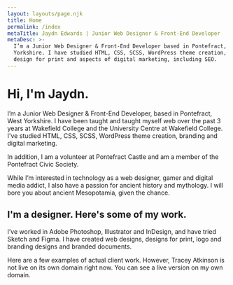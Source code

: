 ```yaml
---
layout: layouts/page.njk
title: Home
permalink: /index
metaTitle: Jaydn Edwards | Junior Web Designer & Front-End Developer
metaDesc: >-
  I’m a Junior Web Designer & Front-End Developer based in Pontefract, West
  Yorkshire. I have studied HTML, CSS, SCSS, WordPress theme creation, some
  design for print and aspects of digital marketing, including SEO.
---
```

# Hi, I'm Jaydn.

I’m a Junior Web Designer & Front-End Developer, based in Pontefract, West Yorkshire. I have been taught and taught myself web over the past 3 years at Wakefield College and the University Centre at Wakefield College. I've studied HTML, CSS, SCSS, WordPress theme creation, branding and digital marketing.

In addition, I am a volunteer at Pontefract Castle and am a member of the Pontefract Civic Society.

While I’m interested in technology as a web designer, gamer and digital media addict, I also have a passion for ancient history and mythology. I will bore you about ancient Mesopotamia, given the chance.

## I'm a designer. Here's some of my work.

I’ve worked in Adobe Photoshop, Illustrator and InDesign, and have tried Sketch and Figma. I have created web designs, designs for print, logo and branding designs and branded documents.



Here are a few examples of actual client work. However, Tracey Atkinson is not live on its own domain right now. You can see a live version on my own domain.

